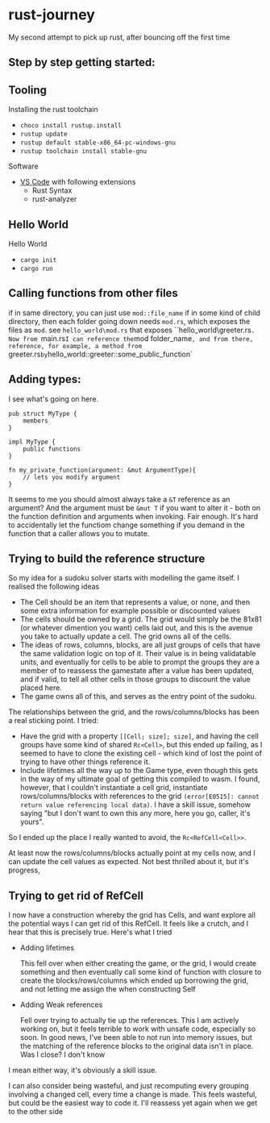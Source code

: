 # rust-journey
My second attempt to pick up rust, after bouncing off the first time

## Step by step getting started:

## Tooling
Installing the rust toolchain
- `choco install rustup.install`
- `rustup update`
- `rustup default stable-x86_64-pc-windows-gnu`
- `rustup toolchain install stable-gnu`

Software
- [VS Code](https://code.visualstudio.com/download) with following extensions
  - Rust Syntax
  - rust-analyzer

## Hello World
Hello World
- `cargo init`
- `cargo run`

## Calling functions from other files
if in same directory, you can just use `mod::file_name`
if in some kind of child directory, then each folder going down needs `mod.rs`, which exposes the files as `mod`. see `hello_world\mod.rs` that exposes ``hello_world\greeter.rs`. Now from `main.rs` I can reference the `mod folder_name`, and from there, reference, for example, a method from `greeter.rs` by `hello_world::greeter::some_public_function`

## Adding types:

I see what's going on here.

```
pub struct MyType {
    members
}

impl MyType {
    public functions
}

fn my_private_function(argument: &mut ArgumentType){
    // lets you modify argument
}
```

It seems to me you should almost always take a `&T` reference as an argument? And the argument must be `&mut T` if you want to alter it - both on the function definition and arguments when invoking. Fair enough. It's hard to accidentally let the functiom change something if you demand in the function that a caller allows you to mutate.

## Trying to build the reference structure
So my idea for a sudoku solver starts with modelling the game itself. I realised the following ideas

- The Cell should be an item that represents a value, or none, and then some extra information for example possible or discounted values
- The cells should be owned by a grid. The grid would simply be the 81x81 (or whatever dimention you want) cells laid out, and this is the avenue you take to actually update a cell. The grid owns all of the cells.
- The ideas of rows, columns, blocks, are all just groups of cells that have the same validation logic on top of it. Their value is in being validatable units, and eventually for cells to be able to prompt the groups they are a member of to reassess the gamestate after a value has been updated, and if valid, to tell all other cells in those groups to discount the value placed here.
- The game owns all of this, and serves as the entry point of the sudoku.

The relationships between the grid, and the rows/columns/blocks has been a real sticking point. I tried:

- Have the grid with a property `[[Cell; size]; size]`, and having the cell groups have some kind of shared `Rc<Cell>`, but this ended up failing, as I seemed to have to clone the existing cell - which kind of lost the point of trying to have other things reference it.
- Include lifetimes all the way up to the Game type, even though this gets in the way of my ultimate goal of getting this compiled to wasm. I found, however, that I couldn't instantiate a cell grid, instantiate rows/columns/blocks with references to the grid `(error[E0515]: cannot return value referencing local data)`. I have a skill issue, somehow saying "but I don't want to own this any more, here you go, caller, it's yours". 

So I ended up the place I really wanted to avoid, the `Rc<RefCell<Cell>>`. 

At least now the rows/columns/blocks actually point at my cells now, and I can update the cell values as expected. Not best thrilled about it, but it's progress,


## Trying to get rid of RefCell
I now have a construction whereby the grid has Cells, and want explore all the potential ways I can get rid of this RefCell. It feels like a crutch, and I hear that this is precisely true. Here's what I tried

- Adding lifetimes
  
  This fell over when either creating the game, or the grid, I would create something and then eventually call some kind of function with closure to create the blocks/rows/columns which ended up borrowing the grid, and not letting me assign the when constructing Self

- Adding Weak references
  
  Fell over trying to actually tie up the references. This I am actively working on, but it feels terrible to work with unsafe code, especially so soon. In good news, I've been able to not run into memory issues, but the matching of the reference blocks to the original data isn't in place. Was I close? I don't know


I mean either way, it's obviously a skill issue.

I can also consider being wasteful, and just recomputing every grouping involving a changed cell, every time a change is made. This feels wasteful, but could be the easiest way to code it. I'll reassess yet again when we get to the other side